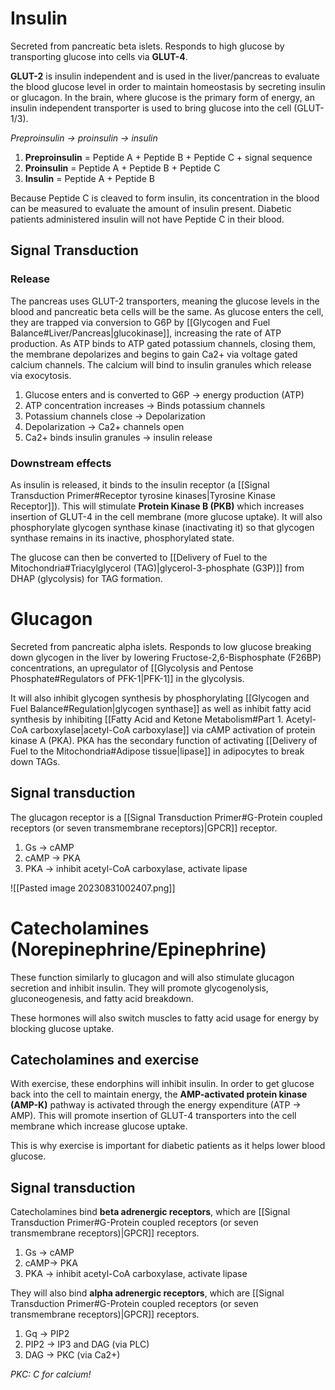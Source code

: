 # Insulin
Secreted from pancreatic beta islets. Responds to high glucose by transporting glucose into cells via **GLUT-4**. 

**GLUT-2** is insulin independent and is used in the liver/pancreas to evaluate the blood glucose level in order to maintain homeostasis by secreting insulin or glucagon. In the brain, where glucose is the primary form of energy, an insulin independent transporter is used to bring glucose into the cell (GLUT-1/3).

*Preproinsulin → proinsulin → insulin*

1. **Preproinsulin** = Peptide A + Peptide B + Peptide C + signal sequence
2. **Proinsulin** = Peptide A + Peptide B + Peptide C
3. **Insulin** = Peptide A + Peptide B

Because Peptide C is cleaved to form insulin, its concentration in the blood can be measured to evaluate the amount of insulin present. Diabetic patients administered insulin will not have Peptide C in their blood.
## Signal Transduction
### Release
The pancreas uses GLUT-2 transporters, meaning the glucose levels in the blood and pancreatic beta cells will be the same. As glucose enters the cell, they are trapped via conversion to G6P by [[Glycogen and Fuel Balance#Liver/Pancreas|glucokinase]], increasing the rate of ATP production. As ATP binds to ATP gated potassium channels, closing them, the membrane depolarizes and begins to gain Ca2+ via voltage gated calcium channels. The calcium will bind to insulin granules which release via exocytosis.

1. Glucose enters and is converted to G6P → energy production (ATP)
2. ATP concentration increases → Binds potassium channels
3. Potassium channels close → Depolarization
4. Depolarization → Ca2+ channels open
5. Ca2+ binds insulin granules → insulin release
### Downstream effects
As insulin is released, it binds to the insulin receptor (a [[Signal Transduction Primer#Receptor tyrosine kinases|Tyrosine Kinase Receptor]]). This will stimulate **Protein Kinase B (PKB)** which increases insertion of GLUT-4 in the cell membrane (more glucose uptake). It will also phosphorylate glycogen synthase kinase (inactivating it) so that glycogen synthase remains in its inactive, phosphorylated state.

The glucose can then be converted to [[Delivery of Fuel to the Mitochondria#Triacylglycerol (TAG)|glycerol-3-phosphate (G3P)]] from DHAP (glycolysis) for TAG formation.
# Glucagon
Secreted from pancreatic alpha islets. Responds to low glucose breaking down glycogen in the liver by lowering Fructose-2,6-Bisphosphate (F26BP) concentrations, an upregulator of [[Glycolysis and Pentose Phosphate#Regulators of PFK-1|PFK-1]] in the glycolysis.

It will also inhibit glycogen synthesis by phosphorylating [[Glycogen and Fuel Balance#Regulation|glycogen synthase]] as well as inhibit fatty acid synthesis by inhibiting [[Fatty Acid and Ketone Metabolism#Part 1. Acetyl-CoA carboxylase|acetyl-CoA carboxylase]] via cAMP activation of protein kinase A (PKA). PKA has the secondary function of activating [[Delivery of Fuel to the Mitochondria#Adipose tissue|lipase]] in adipocytes to break down TAGs.
## Signal transduction
The glucagon receptor is a [[Signal Transduction Primer#G-Protein coupled receptors (or seven transmembrane receptors)|GPCR]] receptor.
1. Gs → cAMP
2. cAMP → PKA
3. PKA → inhibit acetyl-CoA carboxylase, activate lipase

![[Pasted image 20230831002407.png]]
# Catecholamines (Norepinephrine/Epinephrine)
These function similarly to glucagon and will also stimulate glucagon secretion and inhibit insulin. They will promote glycogenolysis, gluconeogenesis, and fatty acid breakdown.

These hormones will also switch muscles to fatty acid usage for energy by blocking glucose uptake.
## Catecholamines and exercise
With exercise, these endorphins will inhibit insulin. In order to get glucose back into the cell to maintain energy, the **AMP-activated protein kinase (AMP-K)** pathway is activated through the energy expenditure (ATP → AMP). This will promote insertion of GLUT-4 transporters into the cell membrane which increase glucose uptake.

This is why exercise is important for diabetic patients as it helps lower blood glucose.
## Signal transduction
Catecholamines bind **beta adrenergic receptors**, which are [[Signal Transduction Primer#G-Protein coupled receptors (or seven transmembrane receptors)|GPCR]] receptors.
1. Gs → cAMP
2. cAMP→ PKA
3. PKA → inhibit acetyl-CoA carboxylase, activate lipase

They will also bind **alpha adrenergic receptors**, which are [[Signal Transduction Primer#G-Protein coupled receptors (or seven transmembrane receptors)|GPCR]] receptors.
1. Gq → PIP2
2. PIP2 → IP3 and DAG (via PLC) 
3. DAG → PKC (via Ca2+)

*PKC: C for calcium!*